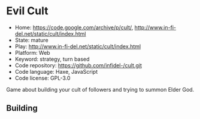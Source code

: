 # Evil Cult

- Home: https://code.google.com/archive/p/cult/, http://www.in-fi-del.net/static/cult/index.html
- State: mature
- Play: http://www.in-fi-del.net/static/cult/index.html
- Platform: Web
- Keyword: strategy, turn based
- Code repository: https://github.com/infidel-/cult.git
- Code language: Haxe, JavaScript
- Code license: GPL-3.0

Game about building your cult of followers and trying to summon Elder God.

## Building
